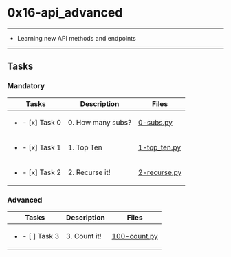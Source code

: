 # 0x16-api_advanced

---

* Learning new API methods and endpoints

---

## Tasks

### Mandatory

| Tasks | Description | Files |
| ----- | ----- | ----- |
| <ul><li> - [x] Task 0 </li></ul> | 0. How many subs? | [0-subs.py](0-subs.py) |
| <ul><li> - [x] Task 1 </li></ul> | 1. Top Ten | [1-top_ten.py](1-top_ten.py) |
| <ul><li> - [x] Task 2 </li></ul> | 2. Recurse it! | [2-recurse.py](2-recurse.py) |

### Advanced

| Tasks | Description | Files |
| ----- | ----- | ----- |
| <ul><li> - [ ] Task 3 </li></ul> | 3. Count it! | [100-count.py](100-count.py) |
